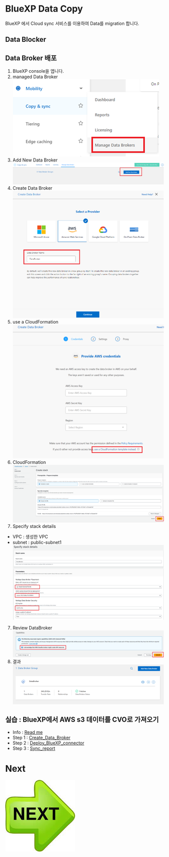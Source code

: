 # BlueXP Data Copy
BlueXP 에서 Cloud sync 서비스를 이용하여 Data를 migration 합니다.

## Data Blocker
## Data Broker 배포
1. BlueXP console을 엽니다.
2. managed Data Broker </br>
![Alt text](./Images/Create_Data_Broker-0.png)
3. Add New Data Broker </br>
![Alt text](./Images/Create_Data_Broker-1.png)
3. Create Data Broker </br>
![Alt text](./Images/Create_Data_Broker-2.png)
4. use a CloudFormation </br>
![Alt text](./Images/Create_Data_Broker-3.png)
5. CloudFormation </br>
![Alt text](./Images/Create_Data_Broker-4.png)</br>
6. Specify stack details
- VPC : 생성한 VPC
- subnet : public-subnet1
![Alt text](./Images/Create_Data_Broker-5.png)
7. Review DataBroker
![Alt text](./Images/Create_Data_Broker-6.png)
8. 결과
![Alt text](./Images/Create_Data_Broker-7.png)

## 실습 : BlueXP에서 AWS s3 데이터를 CVO로 가져오기
- Info : [Read me](./Readme.md)
- Step 1 : [Create_Data_Broker](./Create_Data_Broker.md)
- Step 2 : [Deploy_BlueXP_connector](./Create_Sync_relationship.md)
- Step 3 : [Sync_report](./Sync_report.md)

# Next
[![Next.png](./Images/Next.png)](./Create_Sync_relationship.md)
